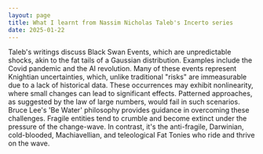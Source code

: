 ```yaml
---
layout: page
title: What I learnt from Nassim Nicholas Taleb's Incerto series
date: 2025-01-22
---
```


Taleb's writings discuss Black Swan Events, which are unpredictable shocks, akin to the fat tails of a Gaussian distribution. Examples include the Covid pandemic and the AI revolution. Many of these events represent Knightian uncertainties, which, unlike traditional "risks" are immeasurable due to a lack of historical data. These occurrences may exhibit nonlinearity, where small changes can lead to significant effects. Patterned approaches, as suggested by the law of large numbers, would fail in such scenarios. Bruce Lee's 'Be Water' philosophy provides guidance in overcoming these challenges. Fragile entities tend to crumble and become extinct under the pressure of the change-wave. In contrast, it's the anti-fragile, Darwinian, cold-blooded, Machiavellian, and teleological Fat Tonies who ride and thrive on the wave.